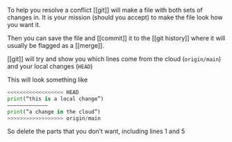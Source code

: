 To help you resolve a conflict [[git]] will make a file with both sets of changes in. It is your mission (should you accept) to make the file look how you want it.

Then you can save the file and [[commit]] it to the [[git history]] where it will usually be flagged as a [[merge]].

[[git]] will try and show you which lines come from the cloud (`origin/main`) and your local changes (`HEAD`)

This will look something like 

```Python
<<<<<<<<<<<<<<<<<< HEAD
print(“this is a local change”)
—————————————
print(“a change in the cloud”)
>>>>>>>>>>>>>>>>>> origin/main
```

So delete the parts that you don’t want, including lines 1 and 5

